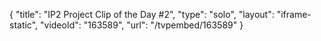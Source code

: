 {
    "title": "IP2 Project Clip of the Day #2",
    "type": "solo",
    "layout": "iframe-static",
    "videoId": "163589",
    "url": "\/tvpembed\/163589"
}